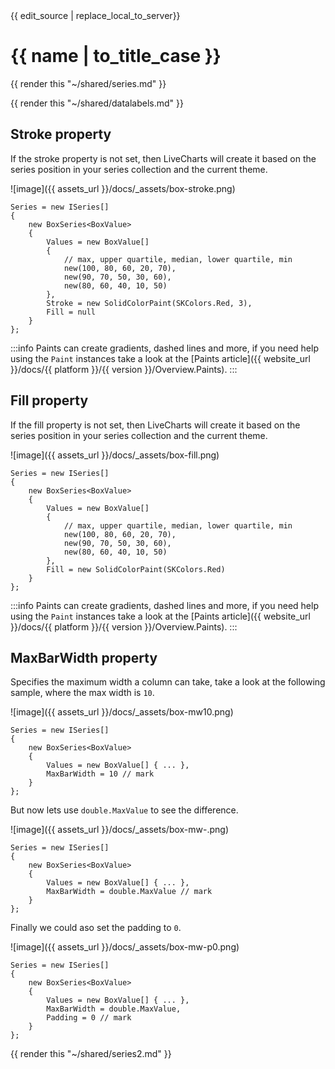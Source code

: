 <div id="edit-this-article-source">
    {{ edit_source | replace_local_to_server}}
</div>

# {{ name | to_title_case }}

{{ render this "~/shared/series.md" }}

{{ render this "~/shared/datalabels.md" }}

## Stroke property

If the stroke property is not set, then LiveCharts will create it based on the series position in your series collection
and the current theme.

![image]({{ assets_url }}/docs/_assets/box-stroke.png)

<pre><code>Series = new ISeries[]
{
    new BoxSeries&lt;BoxValue>
    {
        Values = new BoxValue[]
        {
            // max, upper quartile, median, lower quartile, min
            new(100, 80, 60, 20, 70),
            new(90, 70, 50, 30, 60),
            new(80, 60, 40, 10, 50)
        },
        Stroke = new SolidColorPaint(SKColors.Red, 3),
        Fill = null
    }
};</code></pre>

:::info
Paints can create gradients, dashed lines and more, if you need help using the `Paint` instances take 
a look at the [Paints article]({{ website_url }}/docs/{{ platform }}/{{ version }}/Overview.Paints).
:::

## Fill property

If the fill property is not set, then LiveCharts will create it based on the series position in your series collection
and the current theme.

![image]({{ assets_url }}/docs/_assets/box-fill.png)

<pre><code>Series = new ISeries[]
{
    new BoxSeries&lt;BoxValue>
    {
        Values = new BoxValue[]
        {
            // max, upper quartile, median, lower quartile, min
            new(100, 80, 60, 20, 70),
            new(90, 70, 50, 30, 60),
            new(80, 60, 40, 10, 50)
        },
        Fill = new SolidColorPaint(SKColors.Red)
    }
};</code></pre>
:::info
Paints can create gradients, dashed lines and more, if you need help using the `Paint` instances take 
a look at the [Paints article]({{ website_url }}/docs/{{ platform }}/{{ version }}/Overview.Paints).
:::

## MaxBarWidth property

Specifies the maximum width a column can take, take a look at the following sample, where the max width is `10`.

![image]({{ assets_url }}/docs/_assets/box-mw10.png)

<pre><code>Series = new ISeries[]
{
    new BoxSeries&lt;BoxValue>
    {
        Values = new BoxValue[] { ... },
        MaxBarWidth = 10 // mark
    }
};</code></pre>

But now lets use `double.MaxValue` to see the difference.

![image]({{ assets_url }}/docs/_assets/box-mw-.png)

<pre><code>Series = new ISeries[]
{
    new BoxSeries&lt;BoxValue>
    {
        Values = new BoxValue[] { ... },
        MaxBarWidth = double.MaxValue // mark
    }
};</code></pre>

Finally we could aso set the padding to `0`.

![image]({{ assets_url }}/docs/_assets/box-mw-p0.png)

<pre><code>Series = new ISeries[]
{
    new BoxSeries&lt;BoxValue>
    {
        Values = new BoxValue[] { ... },
        MaxBarWidth = double.MaxValue,
        Padding = 0 // mark
    }
};</code></pre>

{{ render this "~/shared/series2.md" }}
